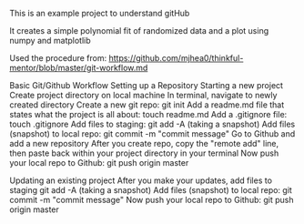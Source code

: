 This is an example project to understand gitHub

It creates a simple polynomial fit of randomized data and a plot
using numpy and matplotlib

Used the procedure from:
    https://github.com/mjhea0/thinkful-mentor/blob/master/git-workflow.md

Basic Git/Github Workflow
    Setting up a Repository
    Starting a new project
    Create project directory on local machine
    In terminal, navigate to newly created directory
    Create a new git repo: git init
    Add a readme.md file that states what the project is all about: touch readme.md
    Add a .gitignore file: touch .gitignore
    Add files to staging: git add -A (taking a snapshot)
    Add files (snapshot) to local repo: git commit -m "commit message"
    Go to Github and add a new repository
    After you create repo, copy the "remote add" line, then paste back within your project directory in your terminal
    Now push your local repo to Github: git push origin master

Updating an existing project
    After you make your updates, add files to staging git add -A (taking a snapshot)
    Add files (snapshot) to local repo: git commit -m "commit message"
    Now push your local repo to Github: git push origin master